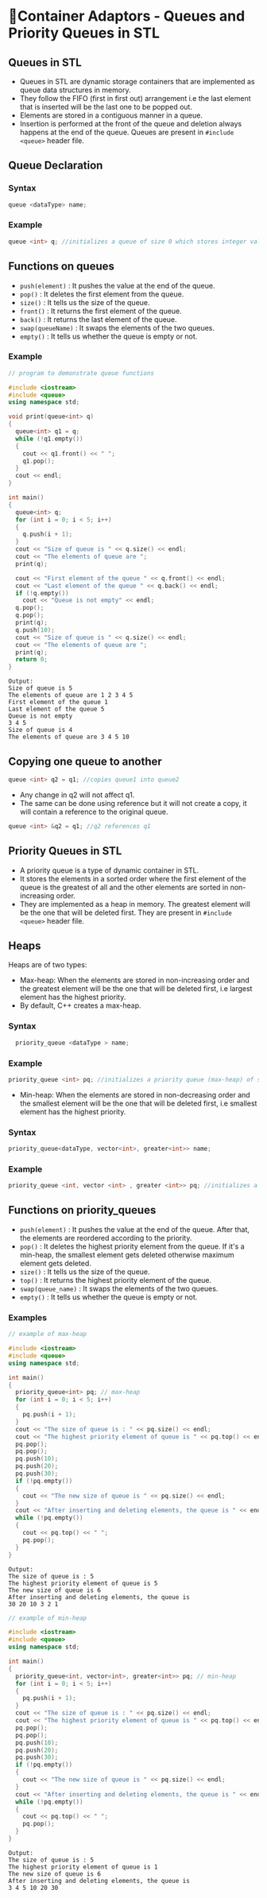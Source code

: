 # 🍃Container Adaptors - Queues and Priority Queues in STL

## Queues in STL

- Queues in STL are dynamic storage containers that are implemented as queue data structures in memory.
- They follow the FIFO (first in first out) arrangement i.e the last element that is inserted will be the last one to be popped out.
- Elements are stored in a contiguous manner in a queue.
- Insertion is performed at the front of the queue and deletion always happens at the end of the queue. Queues are present in `#include <queue>` header file.

## Queue Declaration

### Syntax

```cpp
queue <dataType> name;
```

### Example

````cpp
queue <int> q; //initializes a queue of size 0 which stores integer values```
````

## Functions on queues

- `push(element)` : It pushes the value at the end of the queue.
- `pop()` : It deletes the first element from the queue.
- `size()` : It tells us the size of the queue.
- `front()` : It returns the first element of the queue.
- `back()` : It returns the last element of the queue.
- `swap(queueName)` : It swaps the elements of the two queues.
- `empty()` : It tells us whether the queue is empty or not.

### Example

```cpp
// program to demonstrate queue functions

#include <iostream>
#include <queue>
using namespace std;

void print(queue<int> q)
{
  queue<int> q1 = q;
  while (!q1.empty())
  {
    cout << q1.front() << " ";
    q1.pop();
  }
  cout << endl;
}

int main()
{
  queue<int> q;
  for (int i = 0; i < 5; i++)
  {
    q.push(i + 1);
  }
  cout << "Size of queue is " << q.size() << endl;
  cout << "The elements of queue are ";
  print(q);

  cout << "First element of the queue " << q.front() << endl;
  cout << "Last element of the queue " << q.back() << endl;
  if (!q.empty())
    cout << "Queue is not empty" << endl;
  q.pop();
  q.pop();
  print(q);
  q.push(10);
  cout << "Size of queue is " << q.size() << endl;
  cout << "The elements of queue are ";
  print(q);
  return 0;
}
```

```
Output:
Size of queue is 5
The elements of queue are 1 2 3 4 5
First element of the queue 1
Last element of the queue 5
Queue is not empty
3 4 5
Size of queue is 4
The elements of queue are 3 4 5 10
```

## Copying one queue to another

```cpp
queue <int> q2 = q1; //copies queue1 into queue2
```

- Any change in q2 will not affect q1.
- The same can be done using reference but it will not create a copy, it will contain a reference to the original queue.

```cpp
queue <int> &q2 = q1; //q2 references q1
```

## Priority Queues in STL

- A priority queue is a type of dynamic container in STL.
- It stores the elements in a sorted order where the first element of the queue is the greatest of all and the other elements are sorted in non-increasing order.
- They are implemented as a heap in memory. The greatest element will be the one that will be deleted first. They are present in `#include <queue>` header file.

## Heaps

Heaps are of two types:

- Max-heap: When the elements are stored in non-increasing order and the greatest element will be the one that will be deleted first, i.e largest element has the highest priority.
- By default, C++ creates a max-heap.

### Syntax

```cpp
  priority_queue <dataType > name;
```

### Example

```cpp
priority_queue <int> pq; //initializes a priority queue (max-heap) of size 0 which stores integer values
```

- Min-heap: When the elements are stored in non-decreasing order and the smallest element will be the one that will be deleted first, i.e smallest element has the highest priority.

### Syntax

```cpp
priority_queue<dataType, vector<int>, greater<int>> name;
```

### Example

```cpp
priority_queue <int, vector <int> , greater <int>> pq; //initializes a priority queue (min-heap) of size 0 which stores integer values
```

## Functions on priority_queues

- `push(element)` : It pushes the value at the end of the queue. After that, the elements are reordered according to the priority.
- `pop()` : It deletes the highest priority element from the queue. If it's a min-heap, the smallest element gets deleted otherwise maximum element gets deleted.
- `size()` : It tells us the size of the queue.
- `top()` : It returns the highest priority element of the queue.
- `swap(queue_name)` : It swaps the elements of the two queues.
- `empty()` : It tells us whether the queue is empty or not.

### Examples

```cpp
// example of max-heap

#include <iostream>
#include <queue>
using namespace std;

int main()
{
  priority_queue<int> pq; // max-heap
  for (int i = 0; i < 5; i++)
  {
    pq.push(i + 1);
  }
  cout << "The size of queue is : " << pq.size() << endl;
  cout << "The highest priority element of queue is " << pq.top() << endl;
  pq.pop();
  pq.pop();
  pq.push(10);
  pq.push(20);
  pq.push(30);
  if (!pq.empty())
  {
    cout << "The new size of queue is " << pq.size() << endl;
  }
  cout << "After inserting and deleting elements, the queue is " << endl;
  while (!pq.empty())
  {
    cout << pq.top() << " ";
    pq.pop();
  }
}
```

```
Output:
The size of queue is : 5
The highest priority element of queue is 5
The new size of queue is 6
After inserting and deleting elements, the queue is
30 20 10 3 2 1
```

```cpp
// example of min-heap

#include <iostream>
#include <queue>
using namespace std;

int main()
{
  priority_queue<int, vector<int>, greater<int>> pq; // min-heap
  for (int i = 0; i < 5; i++)
  {
    pq.push(i + 1);
  }
  cout << "The size of queue is : " << pq.size() << endl;
  cout << "The highest priority element of queue is " << pq.top() << endl;
  pq.pop();
  pq.pop();
  pq.push(10);
  pq.push(20);
  pq.push(30);
  if (!pq.empty())
  {
    cout << "The new size of queue is " << pq.size() << endl;
  }
  cout << "After inserting and deleting elements, the queue is " << endl;
  while (!pq.empty())
  {
    cout << pq.top() << " ";
    pq.pop();
  }
}
```

```
Output:
The size of queue is : 5
The highest priority element of queue is 1
The new size of queue is 6
After inserting and deleting elements, the queue is
3 4 5 10 20 30
```
